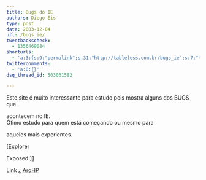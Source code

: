 ```yaml
---
title: Bugs do IE
authors: Diego Eis
type: post
date: 2003-12-04
url: /bugs_ie/
tweetbackscheck:
  - 1356469084
shorturls:
  - 'a:3:{s:9:"permalink";s:31:"http://tableless.com.br/bugs_ie";s:7:"tinyurl";s:26:"http://tinyurl.com/3apygh5";s:4:"isgd";s:19:"http://is.gd/sDCvkA";}'
twittercomments:
  - 'a:0:{}'
dsq_thread_id: 503031582

---
```

Este site é muito interessante para estudo pois mostra alguns dos BUGS que
  
acontecem no IE.   
Ótimo estudo para quem está começando ou mesmo para
  
aqueles mais experientes.
              
[Explorer
  
Exposed!][1]
              
Link ¿ [ArqHP][2]

 [1]: http://www.positioniseverything.net/explorer.html
 [2]: http://www.topica.com/lists/arqhp